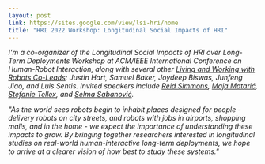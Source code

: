 ```yaml
---
layout: post
link: https://sites.google.com/view/lsi-hri/home
title: "HRI 2022 Workshop: Longitudinal Social Impacts of HRI"
---
```


*I'm a co-organizer of the Longitudinal Social Impacts of HRI over Long-Term Deployments Workshop at ACM/IEEE International Conference on Human-Robot Interaction, along with several other [Living and Working with Robots Co-Leads](https://bridgingbarriers.utexas.edu/projects/living-and-working-with-robots): Justin Hart, Samuel Baker, Joydeep Biswas, Junfeng Jiao, and Luis Sentis. Invited speakers include [Reid Simmons](http://www.cs.cmu.edu/~reids/), [Maja Matarić](https://robotics.usc.edu/~maja/), [Stefanie Tellex](https://cs.brown.edu/people/stellex/), and [Selma Sabanović](https://luddy.indiana.edu/contact/profile/?profile_id=288).*

*"As the world sees robots begin to inhabit places designed for people - delivery robots on city streets, and robots with jobs in airports, shopping malls, and in the home - we expect the importance of understanding these impacts to grow. By bringing together researchers interested in longitudinal studies on real-world human-interactive long-term deployments, we hope to arrive at a clearer vision of how best to study these systems."*
